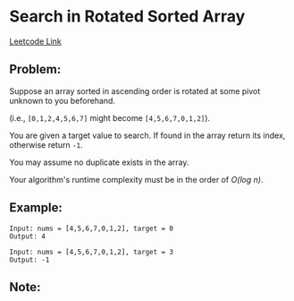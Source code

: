 
# Search in Rotated Sorted Array
[Leetcode Link](https://leetcode.com/problems/search-in-rotated-sorted-array/)

## Problem:

Suppose an array sorted in ascending order is rotated at some pivot unknown to you beforehand.

(i.e., `[0,1,2,4,5,6,7]` might become `[4,5,6,7,0,1,2]`).

You are given a target value to search. If found in the array return its index, otherwise return `-1`.

You may assume no duplicate exists in the array.

Your algorithm's runtime complexity must be in the order of *O(log n)*.

## Example:

```
Input: nums = [4,5,6,7,0,1,2], target = 0
Output: 4
```
```
Input: nums = [4,5,6,7,0,1,2], target = 3
Output: -1
```

## Note:
